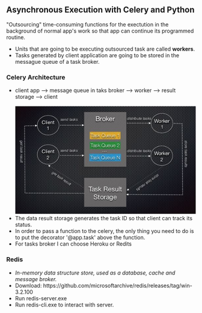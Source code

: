 <h2>Asynchronous Execution with Celery and Python</h2>

<p>"Outsourcing" time-consuming functions for the exectution in the background of normal app's work so that app can continue its programmed routine.</p>

<ul>
  <li>Units that are going to be executing outsourced task are called <b>workers</b>.</li>
  <li>Tasks generated by client application are going to be stored in the messague queue of a task broker.</li>
</ul>


<h3>Celery Architecture</h3>
<ul>
  <li>client app --> message queue in taks broker --> worker --> result storage --> client</li>
  <br>
  <img src="images/architecture.JPG">
  <li>The data result storage generates the task ID so that client can track its status.</li>
  <li>In order to pass a function to the celery, the only thing you need to do is to put the decorator '@app.task' above the function.</li>
  <li>For tasks broker I can choose Heroku or Redits</li>
</ul>

<h3>Redis</h3>
<ul>
  <li><i>In-memory data structure store, used as a database, cache and message broker.</i></li>
  <li>Download: https://github.com/microsoftarchive/redis/releases/tag/win-3.2.100</li>
  <li>Run redis-server.exe</li>
  <li>Run redis-cli.exe to interact with server.</li>
</ul>
